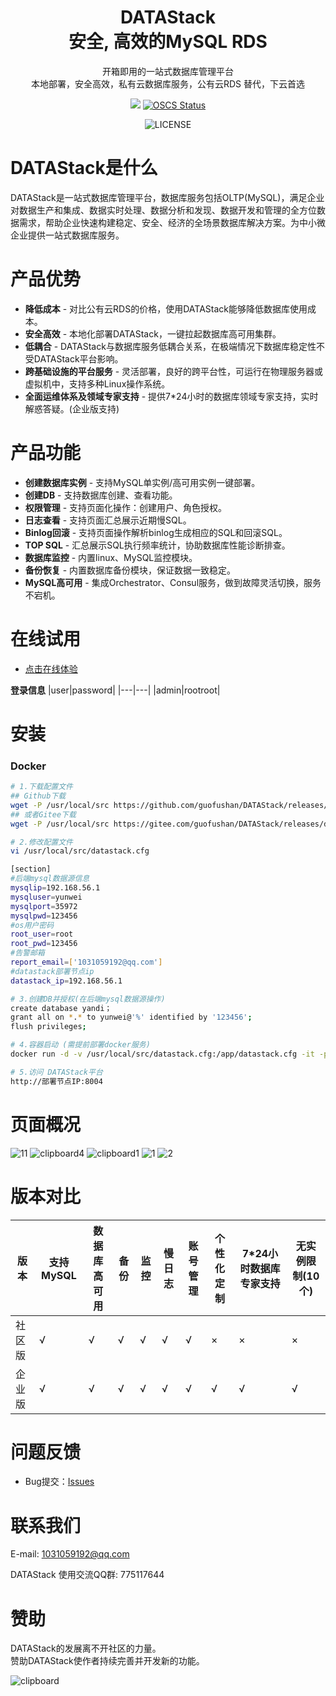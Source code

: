 <div align="center">

<h1 style="border-bottom: none">
    <b>DATAStack</b><br />
        安全, 高效的MySQL RDS
    <br>
</h1>
<p>
开箱即用的一站式数据库管理平台<br />
本地部署，安全高效，私有云数据库服务，公有云RDS 替代，下云首选
</p>
</div>
<div align="center">

![](https://img.shields.io/badge/-x86_x64%20ARM%20Supports%20%E2%86%92-rgb(84,56,255)?style=flat-square&logoColor=white&logo=linux)
[![OSCS Status](https://www.oscs1024.com/platform/badge/cookieY/Yearning.svg?size=small)](https://www.murphysec.com/dr/nDuoncnUbuFMdrZsh7)

![LICENSE](https://img.shields.io/badge/license-AGPL%20-blue.svg)

</div>

# DATAStack是什么
DATAStack是一站式数据库管理平台，数据库服务包括OLTP(MySQL)，满足企业对数据生产和集成、数据实时处理、数据分析和发现、数据开发和管理的全方位数据需求，帮助企业快速构建稳定、安全、经济的全场景数据库解决方案。为中小微企业提供一站式数据库服务。

# 产品优势
- **降低成本** - 对比公有云RDS的价格，使用DATAStack能够降低数据库使用成本。
- **安全高效** - 本地化部署DATAStack，一键拉起数据库高可用集群。
- **低耦合** - DATAStack与数据库服务低耦合关系，在极端情况下数据库稳定性不受DATAStack平台影响。
- **跨基础设施的平台服务** - 灵活部署，良好的跨平台性，可运行在物理服务器或虚拟机中，支持多种Linux操作系统。
- **全面运维体系及领域专家支持**  - 提供7*24小时的数据库领域专家支持，实时解惑答疑。(企业版支持)


# 产品功能
- **创建数据库实例** - 支持MySQL单实例/高可用实例一键部署。
- **创建DB** - 支持数据库创建、查看功能。
- **权限管理** - 支持页面化操作：创建用户、角色授权。
- **日志查看** - 支持页面汇总展示近期慢SQL。
- **Binlog回滚** - 支持页面操作解析binlog生成相应的SQL和回滚SQL。
- **TOP SQL** - 汇总展示SQL执行频率统计，协助数据库性能诊断排查。
- **数据库监控** - 内置linux、MySQL监控模块。
- **备份恢复** - 内置数据库备份模块，保证数据一致稳定。
- **MySQL高可用** - 集成Orchestrator、Consul服务，做到故障灵活切换，服务不宕机。

# 在线试用
- [点击在线体验](http://59.110.126.94:8004/)

**登录信息**
|user|password|
|---|---|
|admin|rootroot|

# 安装

### Docker

```bash
# 1.下载配置文件
## Github下载
wget -P /usr/local/src https://github.com/guofushan/DATAStack/releases/download/v1.1/datastack.cfg
## 或者Gitee下载
wget -P /usr/local/src https://gitee.com/guofushan/DATAStack/releases/download/v1.1/datastack.cfg

# 2.修改配置文件
vi /usr/local/src/datastack.cfg

[section]
#后端mysql数据源信息
mysqlip=192.168.56.1
mysqluser=yunwei
mysqlport=35972
mysqlpwd=123456
#os用户密码
root_user=root
root_pwd=123456
#告警邮箱
report_email=['1031059192@qq.com']
#datastack部署节点ip
datastack_ip=192.168.56.1

# 3.创建DB并授权(在后端mysql数据源操作)
create database yandi；
grant all on *.* to yunwei@'%' identified by '123456';
flush privileges;

# 4.容器启动 (需提前部署docker服务)
docker run -d -v /usr/local/src/datastack.cfg:/app/datastack.cfg -it -p 8004:8004 -p 5001:5001 -p 9090:9090 -p 9093:9093 -p 3001:3001 guofushan/datastack:latest

# 5.访问 DATAStack平台
http://部署节点IP:8004

```
# 页面概况
![11](https://github.com/guofushan/DATAStack/assets/48540932/1ac2cd3c-f7d6-4cfc-9100-2304ab04766f)
![clipboard4](https://github.com/guofushan/DATAStack/assets/48540932/0b23513b-9a12-43d8-aaf7-d1381fa7fda6)
![clipboard1](https://github.com/guofushan/DATAStack/assets/48540932/7daf1014-cea4-4bab-8c3d-4d232b40acf8)
![1](https://github.com/guofushan/DATAStack/assets/48540932/ece697ea-c461-4dc7-bcfc-18c9f9d60fed)
![2](https://github.com/guofushan/DATAStack/assets/48540932/3c10e361-bd13-47e1-82d8-6d316de2ea56)


# 版本对比

| 版本       | 支持MySQL | 数据库高可用 | 备份 | 监控  | 慢日志  | 账号管理 |个性化定制 |7*24小时数据库专家支持  |无实例限制(10个)|
|-----------| --- | --- | --- | --- | --- | --- | --- | --- | --- |
| 社区版     | √ | √ | √ | √ | √ | √ | × | × | × |  
| 企业版     | √ | √ | √ | √ | √ | √ | √ | √ | √ | 


# 问题反馈
- Bug提交：[Issues](https://github.com/guofushan/DATAStack/issues)


# 联系我们

E-mail: 1031059192@qq.com

DATAStack 使用交流QQ群:  775117644 <br />

# 赞助

DATAStack的发展离不开社区的力量。<br />
赞助DATAStack使作者持续完善并开发新的功能。

![clipboard](https://github.com/guofushan/DATAStack/assets/48540932/946734af-9450-42fc-a11a-e822f7feda43)
